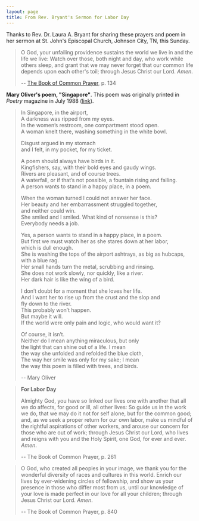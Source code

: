 ```yaml
---
layout: page
title: From Rev. Bryant's Sermon for Labor Day
---
```


Thanks to Rev. Dr. Laura A. Bryant for sharing these prayers and poem in her sermon at St. John's Episcopal Church, Johnson City, TN, this Sunday.

> O God, your unfailing providence sustains the world we live in and the life we live:  Watch over those, both night and day, who work while others sleep, and grant that we may never forget that our common life depends upon each other's toil; through Jesus Christ our Lord.  _Amen_.
>
> -- [The Book of Common Prayer](https://www.bcponline.org/), p. 134

__Mary Oliver's poem, "Singapore"__.  This poem was originally printed in _Poetry_ magazine in July 1988 ([link](https://www.poetryfoundation.org/poetrymagazine/browse?volume=152&issue=4&page=10)).

> In Singapore, in the airport, <br/>
> A darkness was ripped from my eyes. <br/>
> In the women’s restroom, one compartment stood open. <br/>
> A woman knelt there, washing something in the white bowl. <br/>
>
> Disgust argued in my stomach <br/>
> and I felt, in my pocket, for my ticket. <br/>
>
> A poem should always have birds in it. <br/>
> Kingfishers, say, with their bold eyes and gaudy wings. <br/>
> Rivers are pleasant, and of course trees. <br/>
> A waterfall, or if that’s not possible, a fountain rising and falling. <br/>
> A person wants to stand in a happy place, in a poem. <br/>
>
> When the woman turned I could not answer her face. <br/>
> Her beauty and her embarrassment struggled together, <br/>
> and neither could win. <br/>
> She smiled and I smiled. What kind of nonsense is this? <br/>
> Everybody needs a job. <br/>
>
> Yes, a person wants to stand in a happy place, in a poem. <br/>
> But first we must watch her as she stares down at her labor, <br/>
> which is dull enough. <br/>
> She is washing the tops of the airport ashtrays, as big as hubcaps, <br/>
> with a blue rag. <br/>
> Her small hands turn the metal, scrubbing and rinsing. <br/>
> She does not work slowly, nor quickly, like a river. <br/>
> Her dark hair is like the wing of a bird. <br/>
>
> I don’t doubt for a moment that she loves her life. <br/>
> And I want her to rise up from the crust and the slop and <br/>
> fly down to the river. <br/>
> This probably won’t happen. <br/>
> But maybe it will. <br/>
> If the world were only pain and logic, who would want it? <br/>
>
> Of course, it isn’t. <br/>
> Neither do I mean anything miraculous, but only <br/>
> the light that can shine out of a life. I mean <br/>
> the way she unfolded and refolded the blue cloth, <br/>
> The way her smile was only for my sake; I mean <br/>
> the way this poem is filled with trees, and birds. <br/>
>
> -- Mary Oliver

> __For Labor Day__
>
> Almighty God, you have so linked our lives one with another that all we do affects, for good or ill, all other lives:  So guide us in the work we do, that we may do it not for self alone, but for the common good; and, as we seek a proper return for our own labor, make us mindful of the rightful aspirations of other workers, and arouse our concern for those who are out of work; through Jesus Christ our Lord, who lives and reigns with you and the Holy Spirit, one God, for ever and ever.  _Amen_.
>
> -- The Book of Common Prayer, p. 261

> O God, who created all peoples in your image, we thank you for the wonderful diversity of races and cultures in this world.  Enrich our lives by ever-widening circles of fellowship, and show us your presence in those who differ most from us, until our knowledge of your love is made perfect in our love for all your children; through Jesus Christ our Lord.  _Amen_.
>
> -- The Book of Common Prayer, p. 840
